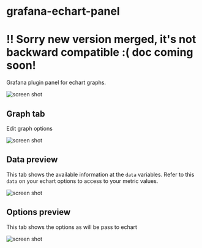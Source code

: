 # grafana-echart-panel

# !! Sorry new version merged, it's not backward compatible :( doc coming soon!

Grafana plugin panel for echart graphs.

![screen shot](./src/img/screen_shot4.png)

## Graph tab
Edit graph options

![screen shot](./src/img/screen_shot1.png)

## Data preview
This tab shows the available information at the `data` variables.
Refer to this `data` on your echart options to access to your metric values.

![screen shot](./src/img/screen_shot2.png)

## Options preview
This tab shows the options as will be pass to echart

![screen shot](./src/img/screen_shot3.png)



